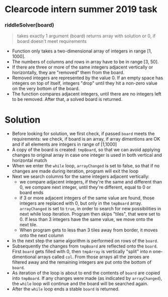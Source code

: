 # Clearcode intern summer 2019 task

### riddleSolver(board)

> takes exactly 1 argument (board)
> returns array with solution or 0, if board doesn't meet requirements

- Function only takes a two-dimensional array of integers in range [1, 1000].
- The numbers of columns and rows in array have to be in range [3, 50].
- If there are three or more of the same integers adjacent vertically or
  horizontally, they are "removed" them from the board.
- Removed integers are represented by the value 0. If an empty space has
  integers on top of itself, integers "drop" until they hit a non-zero value on the
  very bottom of the board.
- The function compares adjacent integers, until there are no integers left to be removed.
  After that, a solved board is returned.

# Solution

- Before looking for solution, we first check, if passed `board` meets the requirements: we check, if board is an array, if array dimentions are OK and if all elements are integers in range of [1,1000]
- A copy of the board is created: `tmpBoard`, so that we can avoid applying changes to original array in case one integer is used in both vertical and horizontal match
- When we enter the `while` loop, `arrayChanged` is set to false, so that if no changes are made during iteration, program will exit the loop
- Next we search columns for the same integers adjacent vertically:
  - we compare adjacent integers, if they're the same and different than 0, we compare next integer, until they're different, equal to 0 or board ends
  - if 3 or more adjacent integers of the same value are found, those integers are replaced with 0, but only in the `tmpBoard` array. `arrayChanged` is set to `true`, in order to search for new possibilities in next while loop iteration. Program then skips "tiles", that were set to 0. If less than 3 integers have the same value, we move onto the next tile.
  - When program gets to less than 3 tiles away from border, it moves onto the next column
- In the next step the same algorithm is performed on rows of the `board`.
- Subsequently the changes from `tmpBoard` are reflected onto the `board`. First `board` gets filled with 0, then `tmpArray` is vertically "split" into n one-dimentional arrays called `col`. From those arrays all the zeroes are filtered away and the remaining integers are put onto the bottom of `board`.
- As iteration of the loop is about to end the contents of `board` are copied into `tmpBoard`. If any changes were made (as indicated by `arrayChanged`), the `while` loop will continue and the board will be searched again.
- After the `while` loop ends a stable `board` is returned.
